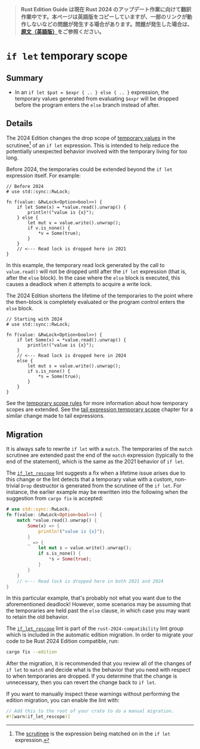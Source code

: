 > **Rust Edition Guide は現在 Rust 2024 のアップデート作業に向けて翻訳作業中です。本ページは英語版をコピーしていますが、一部のリンクが動作しないなどの問題が発生する場合があります。問題が発生した場合は、[原文（英語版）](https://doc.rust-lang.org/edition-guide/introduction.html)をご参照ください。**

# `if let` temporary scope

## Summary

- In an `if let $pat = $expr { .. } else { .. }` expression, the temporary values generated from evaluating `$expr` will be dropped before the program enters the `else` branch instead of after.

## Details

The 2024 Edition changes the drop scope of [temporary values] in the scrutinee[^scrutinee] of an `if let` expression. This is intended to help reduce the potentially unexpected behavior involved with the temporary living for too long.

Before 2024, the temporaries could be extended beyond the `if let` expression itself. For example:

```rust,edition2021
// Before 2024
# use std::sync::RwLock;

fn f(value: &RwLock<Option<bool>>) {
    if let Some(x) = *value.read().unwrap() {
        println!("value is {x}");
    } else {
        let mut v = value.write().unwrap();
        if v.is_none() {
            *v = Some(true);
        }
    }
    // <--- Read lock is dropped here in 2021
}
```

In this example, the temporary read lock generated by the call to `value.read()` will not be dropped until after the `if let` expression (that is, after the `else` block). In the case where the `else` block is executed, this causes a deadlock when it attempts to acquire a write lock.

The 2024 Edition shortens the lifetime of the temporaries to the point where the then-block is completely evaluated or the program control enters the `else` block.

```rust,edition2024
// Starting with 2024
# use std::sync::RwLock;

fn f(value: &RwLock<Option<bool>>) {
    if let Some(x) = *value.read().unwrap() {
        println!("value is {x}");
    }
    // <--- Read lock is dropped here in 2024
    else {
        let mut s = value.write().unwrap();
        if s.is_none() {
            *s = Some(true);
        }
    }
}
```

See the [temporary scope rules] for more information about how temporary scopes are extended. See the [tail expression temporary scope] chapter for a similar change made to tail expressions.

[^scrutinee]: The [scrutinee] is the expression being matched on in the `if let` expression.

[scrutinee]: ../../reference/glossary.html#scrutinee
[temporary values]: ../../reference/expressions.html#temporaries
[temporary scope rules]: ../../reference/destructors.html#temporary-scopes
[tail expression temporary scope]: temporary-tail-expr-scope.md

## Migration

It is always safe to rewrite `if let` with a `match`. The temporaries of the `match` scrutinee are extended past the end of the `match` expression (typically to the end of the statement), which is the same as the 2021 behavior of `if let`.

The [`if_let_rescope`] lint suggests a fix when a lifetime issue arises due to this change or the lint detects that a temporary value with a custom, non-trivial `Drop` destructor is generated from the scrutinee of the `if let`. For instance, the earlier example may be rewritten into the following when the suggestion from `cargo fix` is accepted:

```rust
# use std::sync::RwLock;
fn f(value: &RwLock<Option<bool>>) {
    match *value.read().unwrap() {
        Some(x) => {
            println!("value is {x}");
        }
        _ => {
            let mut s = value.write().unwrap();
            if s.is_none() {
                *s = Some(true);
            }
        }
    }
    // <--- Read lock is dropped here in both 2021 and 2024
}
```

In this particular example, that's probably not what you want due to the aforementioned deadlock! However, some scenarios may be assuming that the temporaries are held past the `else` clause, in which case you may want to retain the old behavior.

The [`if_let_rescope`] lint is part of the `rust-2024-compatibility` lint group which is included in the automatic edition migration. In order to migrate your code to be Rust 2024 Edition compatible, run:

```sh
cargo fix --edition
```

After the migration, it is recommended that you review all of the changes of `if let` to `match` and decide what is the behavior that you need with respect to when temporaries are dropped. If you determine that the change is unnecessary, then you can revert the change back to `if let`.

If you want to manually inspect these warnings without performing the edition migration, you can enable the lint with:

```rust
// Add this to the root of your crate to do a manual migration.
#![warn(if_let_rescope)]
```

[`if_let_rescope`]: ../../rustc/lints/listing/allowed-by-default.html#if-let-rescope
